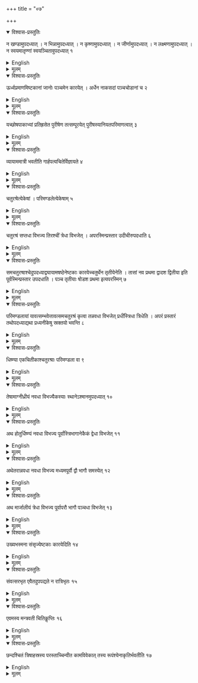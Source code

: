 +++
title = "०७"

+++


<details open><summary>विश्वास-प्रस्तुतिः</summary>

न खण्डामुपदध्यात् । न भिन्नामुपदध्यात् । न कृष्णामुपदध्यात् । न जीर्णामुपदध्यात् । न लक्ष्मणामुपदध्यात् । न स्वयमातृण्णां स्वयञ्चितावुपदध्यात् १
</details>

<details><summary>English</summary>

One should not use (for the laying of the fire-altar) a broken brick, a brick which is cleft, a blackened brick (due to over or under heating), a damaged brick and a brick with scratching marks. In the layer where a brick full of natural holes (svayamātṛṇṇa) is used it is not to be covered (by a brick).
</details>

<details><summary>मूलम्</summary>

न खण्डामुपदध्यात् । न भिन्नामुपदध्यात् । न कृष्णामुपदध्यात् । न जीर्णामुपदध्यात् । न लक्ष्मणामुपदध्यात् । न स्वयमातृण्णां स्वयञ्चितावुपदध्यात् १
</details>


<details open><summary>विश्वास-प्रस्तुतिः</summary>

ऊर्ध्वप्रमाणमिष्टकानां जानोः पञ्चमेन कारयेत् । अर्धेन नाकसदां पञ्चचोडानां च २
</details>

<details><summary>English</summary>

The height of the brick is to be made a fifth of the jānu (that is, 6% angula); that of the nākasat and the pañcacoḍā half of that measure (that is, 3 añgula).
</details>

<details><summary>मूलम्</summary>

ऊर्ध्वप्रमाणमिष्टकानां जानोः पञ्चमेन कारयेत् । अर्धेन नाकसदां पञ्चचोडानां च २
</details>


<details open><summary>विश्वास-प्रस्तुतिः</summary>

यच्छोषपाकाभ्यां प्रतिह्रसेत पुरीषेण तत्सम्पूरयेत् पुरीषस्यानियतपरिमाणत्वात् ३
</details>

<details><summary>English</summary>

What is lost by drying and burning is to be made good by loose earth because of the flexibility of its quantity.
</details>

<details><summary>मूलम्</summary>

यच्छोषपाकाभ्यां प्रतिह्रसेत पुरीषेण तत्सम्पूरयेत् पुरीषस्यानियतपरिमाणत्वात् ३
</details>


<details open><summary>विश्वास-प्रस्तुतिः</summary>

व्यायाममात्री भवतीति गार्हपत्यचितेर्विज्ञायते ४
</details>

<details><summary>English</summary>

According to tradition, the gārhapatya fire has the measure of 1 vyāyāma. 
</details>

<details><summary>मूलम्</summary>

व्यायाममात्री भवतीति गार्हपत्यचितेर्विज्ञायते ४
</details>


<details open><summary>विश्वास-प्रस्तुतिः</summary>

चतुरश्रेत्येकेषां । परिमण्डलेत्येकेषाम् ५
</details>

<details><summary>English</summary>

It (gārhapatya fire) is a square by one tradition and a circle by another.
</details>

<details><summary>मूलम्</summary>

चतुरश्रेत्येकेषां । परिमण्डलेत्येकेषाम् ५
</details>


<details open><summary>विश्वास-प्रस्तुतिः</summary>

चतुरश्रं सप्तधा विभज्य तिरश्चीं त्रेधा विभजेत् । अपरस्मिन्प्रस्तार उदीचीरुपदधाति ६
</details>


<details><summary>English</summary>

The (gārhapatya fire in the form of) square is to be divided into 7 parts (length-wise) and then into 3 parts transversely. In the second layer, bricks are to be placed towards north (that is, the division in the first layer as aforesaid is to be reversed).
</details>

<details><summary>मूलम्</summary>

चतुरश्रं सप्तधा विभज्य तिरश्चीं त्रेधा विभजेत् । अपरस्मिन्प्रस्तार उदीचीरुपदधाति ६
</details>


<details open><summary>विश्वास-प्रस्तुतिः</summary>

समचतुरश्राश्चेदुपदध्याद्व्यायामषष्ठेनेष्टकाः कारयेच्चतुर्थेन तृतीयेनेति । तासां नव प्रथमा द्वादश द्वितीया इति पूर्वस्मिन्प्रस्तार उपदधाति । पञ्च तृतीयाः षोडश प्रथमा इत्यपरस्मिन् ७
</details>

<details><summary>English</summary>

To place square bricks (instead of rectangular ones as indicated above), (square) bricks of sides one-sixth, one-fourth and one-third of 1 vyāyāma are made. Of them, 9 bricks of the first type and 12 of the second are placed in the first layer; 5 of the third type and 16 of the first are placed in the second layer.
</details>

<details><summary>मूलम्</summary>

समचतुरश्राश्चेदुपदध्याद्व्यायामषष्ठेनेष्टकाः कारयेच्चतुर्थेन तृतीयेनेति । तासां नव प्रथमा द्वादश द्वितीया इति पूर्वस्मिन्प्रस्तार उपदधाति । पञ्च तृतीयाः षोडश प्रथमा इत्यपरस्मिन् ७
</details>


<details open><summary>विश्वास-प्रस्तुतिः</summary>

परिमण्डलायां यावत्सम्भवेत्तावत्समचतुरश्रं कृत्वा तन्नवधा विभजेत् प्रधींस्त्रिधा त्रिधेति । अपरं प्रस्तारं तथोपदध्याद्यथा प्रध्यनीकेषु स्रक्तयो भवन्ति ८
</details>

<details><summary>English</summary>

Within the (gārhapatya fire in the form of) circle a square of the maximum size possible is drawn and divided into 9 parts (squares). The segments of the circle (between the circumference and the square) are divided into 3 parts each. The second layer is placed in such a way that the corners (of the square within the circle) lie at the centres of the segments (of the first layer).
</details>

<details><summary>मूलम्</summary>

परिमण्डलायां यावत्सम्भवेत्तावत्समचतुरश्रं कृत्वा तन्नवधा विभजेत् प्रधींस्त्रिधा त्रिधेति । अपरं प्रस्तारं तथोपदध्याद्यथा प्रध्यनीकेषु स्रक्तयो भवन्ति ८
</details>


<details open><summary>विश्वास-प्रस्तुतिः</summary>

धिष्ण्या एकचितीकाश्चतुरश्राः परिमण्डला वा ९
</details>

<details><summary>English</summary>

The dhiṣnya fires are one-layered in the form of a square or a circle.
</details>

<details><summary>मूलम्</summary>

धिष्ण्या एकचितीकाश्चतुरश्राः परिमण्डला वा ९
</details>


<details open><summary>विश्वास-प्रस्तुतिः</summary>

तेषामाग्नीध्रीयं नवधा विभज्यैकस्याः स्थानेऽश्मानमुपदध्यात् १०
</details>

<details><summary>English</summary>

Of these (dhisnya fires), the āgnīdhrīya is divided into 9 parts, and in one part a stone is to be placed (instead of a brick.)
</details>

<details><summary>मूलम्</summary>

तेषामाग्नीध्रीयं नवधा विभज्यैकस्याः स्थानेऽश्मानमुपदध्यात् १०
</details>


<details open><summary>विश्वास-प्रस्तुतिः</summary>

अथ होतुर्धिष्ण्यं नवधा विभज्य पूर्वांस्त्रिभागानेकैकं द्वेधा विभजेत् ११
</details>

<details><summary>English</summary>

The dhiṣṇya fire of the hoty priest is divided into 9 parts and the 3 parts on the eastern side are divided into 2 parts each.
</details>

<details><summary>मूलम्</summary>

अथ होतुर्धिष्ण्यं नवधा विभज्य पूर्वांस्त्रिभागानेकैकं द्वेधा विभजेत् ११
</details>


<details open><summary>विश्वास-प्रस्तुतिः</summary>

अथेतरान्नवधा नवधा विभज्य मध्यमपूर्वौ द्वौ भागौ समस्येत् १२
</details>

<details><summary>English</summary>

The others (dhiṣṇya fires) are each divided into 9 parts and then two parts, one in the centre and the other in the east, are combined.
</details>

<details><summary>मूलम्</summary>

अथेतरान्नवधा नवधा विभज्य मध्यमपूर्वौ द्वौ भागौ समस्येत् १२
</details>


<details open><summary>विश्वास-प्रस्तुतिः</summary>

अथ मार्जालीयं त्रेधा विभज्य पूर्वापरौ भागौ पञ्चधा विभजेत् १३
</details>

<details><summary>English</summary>

Now the mārjālīya fire is divided into 3 parts and then the eastern and the western parts (taken together) are divided into 5 parts.
</details>

<details><summary>मूलम्</summary>

अथ मार्जालीयं त्रेधा विभज्य पूर्वापरौ भागौ पञ्चधा विभजेत् १३
</details>

<details open><summary>विश्वास-प्रस्तुतिः</summary>

उख्यभस्मना संसृज्येष्टकाः कारयेदिति १४
</details>


<details><summary>English</summary>

The bricks are to be made by mixing with ashes from the caldron.
</details>

<details><summary>मूलम्</summary>

उख्यभस्मना संसृज्येष्टकाः कारयेदिति १४
</details>


<details open><summary>विश्वास-प्रस्तुतिः</summary>

संवत्सरभृत एवैतदुपपद्यते न रात्रिभृतः १५
</details>


<details><summary>English</summary>

This applies to those whose consecration lasts a year and not to those undergoing it for a smaller number of nights.
</details>

<details><summary>मूलम्</summary>

संवत्सरभृत एवैतदुपपद्यते न रात्रिभृतः १५
</details>


<details open><summary>विश्वास-प्रस्तुतिः</summary>

एवमस्य मन्त्रवती चितिकॢप्तिः १६
</details>

<details><summary>English</summary>

Thus (the laying of) the fire-altar is completed with the sacrificial formulas (recited by the priest).
</details>

<details><summary>मूलम्</summary>

एवमस्य मन्त्रवती चितिकॢप्तिः १६
</details>


<details open><summary>विश्वास-प्रस्तुतिः</summary>

छन्दश्चितं त्रिषाहस्रस्य परस्ताच्चिन्वीत कामविवेकात् तस्य रूपंश्येनाकृतिर्भवतीति १७
</details>

<details><summary>English</summary>

After (a fire-altar made of) three thousand (bricks), a fire-altar to be piled with metres (of the sacred hymns) is to be laid. This is because of a difference in the wish. This (fire-altar) is falcon-shaped, as it is natural (for all such fire-altars).
</details>

<details><summary>मूलम्</summary>

छन्दश्चितं त्रिषा-हस्रस्य परस्ताच्चिन्वीत कामविवेकात् तस्य रूपंश्येनाकृतिर्भवतीति १७
</details>
